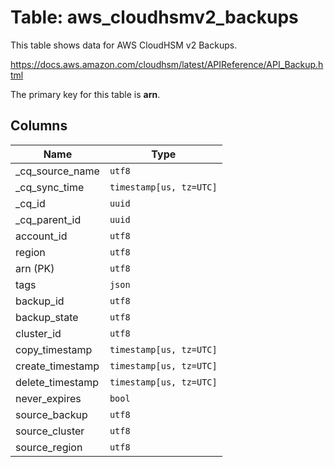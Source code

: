 # Table: aws_cloudhsmv2_backups

This table shows data for AWS CloudHSM v2 Backups.

https://docs.aws.amazon.com/cloudhsm/latest/APIReference/API_Backup.html

The primary key for this table is **arn**.

## Columns

| Name          | Type          |
| ------------- | ------------- |
|_cq_source_name|`utf8`|
|_cq_sync_time|`timestamp[us, tz=UTC]`|
|_cq_id|`uuid`|
|_cq_parent_id|`uuid`|
|account_id|`utf8`|
|region|`utf8`|
|arn (PK)|`utf8`|
|tags|`json`|
|backup_id|`utf8`|
|backup_state|`utf8`|
|cluster_id|`utf8`|
|copy_timestamp|`timestamp[us, tz=UTC]`|
|create_timestamp|`timestamp[us, tz=UTC]`|
|delete_timestamp|`timestamp[us, tz=UTC]`|
|never_expires|`bool`|
|source_backup|`utf8`|
|source_cluster|`utf8`|
|source_region|`utf8`|